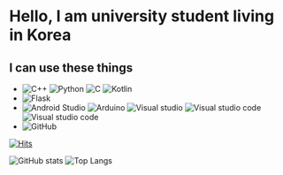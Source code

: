 # Hello, I am university student living in Korea
## I can use these things
 - <img alt="C++" src="https://img.shields.io/badge/c++%20-%2300599C.svg?&style=for-the-badge&logo=c%2B%2B&ogoColor=white"/> <img alt="Python" src="https://img.shields.io/badge/python%20-%2314354C.svg?&style=for-the-badge&logo=python&logoColor=white"/> <img alt="C" src="https://img.shields.io/badge/c%20-%2300599C.svg?&style=for-the-badge&logo=c&logoColor=white"/> <img alt="Kotlin" src="https://img.shields.io/badge/kotlin-%230095D5.svg?&style=for-the-badge&logo=kotlin&logoColor=white"/> 
 - <img alt="Flask" src="https://img.shields.io/badge/flask%20-%23000.svg?&style=for-the-badge&logo=flask&logoColor=white"/> 
 - <img alt="Android Studio" src="https://img.shields.io/badge/Android%20Studio%20-%23.svg?&style=for-the-badge&logo=Android-Studio&logoColor=white"/> <img alt="Arduino" src="https://img.shields.io/badge/-Arduino-00979D?style=for-the-badge&logo=Arduino&logoColor=white"/> <img alt="Visual studio" src="https://img.shields.io/badge/Visual%20studio%20-5C2D91.svg?&style=for-the-badge&logo=visual-studio"/> <img alt="Visual studio code" src="https://img.shields.io/badge/Visual%20studio%20code%20-007ACC.svg?&style=for-the-badge&logo=visual-studio-code"/>  <img alt="Visual studio code" src="https://img.shields.io/badge/Gamemaker%20Studio%20-000000.svg?&style=for-the-badge"/>
 - <img alt="GitHub" src="https://img.shields.io/badge/github%20-%23121011.svg?&style=for-the-badge&logo=github&logoColor=white"/>
 [![Hits](https://hits.seeyoufarm.com/api/count/incr/badge.svg?url=https%3A%2F%2Fgithub.com%2FEnvasChan&count_bg=%2347939E&title_bg=%23555555&icon=&icon_color=%23E7E7E7&title=Visiters&edge_flat=true)](https://hits.seeyoufarm.com)
 
 ![GitHub stats](https://github-readme-stats.vercel.app/api?username=EnvasChan&show_icons=true&theme=radical) ![Top Langs](https://github-readme-stats.vercel.app/api/top-langs/?username=EnvasChan&layout=compact&theme=radical)
